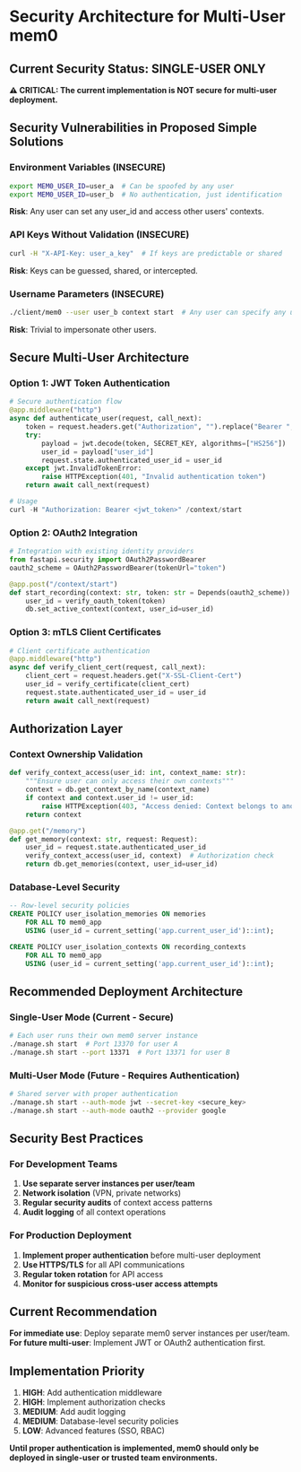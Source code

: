 # Security Architecture for Multi-User mem0

## Current Security Status: SINGLE-USER ONLY

**⚠️ CRITICAL: The current implementation is NOT secure for multi-user deployment.**

## Security Vulnerabilities in Proposed Simple Solutions

### Environment Variables (INSECURE)
```bash
export MEM0_USER_ID=user_a  # Can be spoofed by any user
export MEM0_USER_ID=user_b  # No authentication, just identification
```
**Risk**: Any user can set any user_id and access other users' contexts.

### API Keys Without Validation (INSECURE)
```bash
curl -H "X-API-Key: user_a_key"  # If keys are predictable or shared
```
**Risk**: Keys can be guessed, shared, or intercepted.

### Username Parameters (INSECURE)
```bash
./client/mem0 --user user_b context start  # Any user can specify any username
```
**Risk**: Trivial to impersonate other users.

## Secure Multi-User Architecture

### Option 1: JWT Token Authentication
```python
# Secure authentication flow
@app.middleware("http")
async def authenticate_user(request, call_next):
    token = request.headers.get("Authorization", "").replace("Bearer ", "")
    try:
        payload = jwt.decode(token, SECRET_KEY, algorithms=["HS256"])
        user_id = payload["user_id"]
        request.state.authenticated_user_id = user_id
    except jwt.InvalidTokenError:
        raise HTTPException(401, "Invalid authentication token")
    return await call_next(request)

# Usage
curl -H "Authorization: Bearer <jwt_token>" /context/start
```

### Option 2: OAuth2 Integration
```python
# Integration with existing identity providers
from fastapi.security import OAuth2PasswordBearer
oauth2_scheme = OAuth2PasswordBearer(tokenUrl="token")

@app.post("/context/start")
def start_recording(context: str, token: str = Depends(oauth2_scheme)):
    user_id = verify_oauth_token(token)
    db.set_active_context(context, user_id=user_id)
```

### Option 3: mTLS Client Certificates
```python
# Client certificate authentication
@app.middleware("http")
async def verify_client_cert(request, call_next):
    client_cert = request.headers.get("X-SSL-Client-Cert")
    user_id = verify_certificate(client_cert)
    request.state.authenticated_user_id = user_id
    return await call_next(request)
```

## Authorization Layer

### Context Ownership Validation
```python
def verify_context_access(user_id: int, context_name: str):
    """Ensure user can only access their own contexts"""
    context = db.get_context_by_name(context_name)
    if context and context.user_id != user_id:
        raise HTTPException(403, "Access denied: Context belongs to another user")
    return context

@app.get("/memory")
def get_memory(context: str, request: Request):
    user_id = request.state.authenticated_user_id
    verify_context_access(user_id, context)  # Authorization check
    return db.get_memories(context, user_id=user_id)
```

### Database-Level Security
```sql
-- Row-level security policies
CREATE POLICY user_isolation_memories ON memories
    FOR ALL TO mem0_app
    USING (user_id = current_setting('app.current_user_id')::int);

CREATE POLICY user_isolation_contexts ON recording_contexts  
    FOR ALL TO mem0_app
    USING (user_id = current_setting('app.current_user_id')::int);
```

## Recommended Deployment Architecture

### Single-User Mode (Current - Secure)
```bash
# Each user runs their own mem0 server instance
./manage.sh start  # Port 13370 for user A
./manage.sh start --port 13371  # Port 13371 for user B
```

### Multi-User Mode (Future - Requires Authentication)
```bash
# Shared server with proper authentication
./manage.sh start --auth-mode jwt --secret-key <secure_key>
./manage.sh start --auth-mode oauth2 --provider google
```

## Security Best Practices

### For Development Teams
1. **Use separate server instances per user/team**
2. **Network isolation** (VPN, private networks)
3. **Regular security audits** of context access patterns
4. **Audit logging** of all context operations

### For Production Deployment
1. **Implement proper authentication** before multi-user deployment
2. **Use HTTPS/TLS** for all API communications
3. **Regular token rotation** for API access
4. **Monitor for suspicious cross-user access attempts**

## Current Recommendation

**For immediate use**: Deploy separate mem0 server instances per user/team.
**For future multi-user**: Implement JWT or OAuth2 authentication first.

## Implementation Priority

1. **HIGH**: Add authentication middleware
2. **HIGH**: Implement authorization checks  
3. **MEDIUM**: Add audit logging
4. **MEDIUM**: Database-level security policies
5. **LOW**: Advanced features (SSO, RBAC)

**Until proper authentication is implemented, mem0 should only be deployed in single-user or trusted team environments.**

